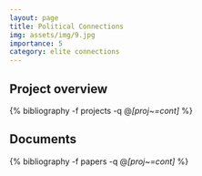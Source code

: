 ```yaml
---
layout: page
title: Political Connections
img: assets/img/9.jpg
importance: 5
category: elite connections
---
```


## Project overview

<div class="publications">

  {% bibliography -f projects -q @*[proj~=cont]* %}

</div>

## Documents

<div class="publications">

  {% bibliography -f papers -q @*[proj~=cont]* %}

</div>



